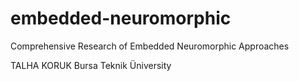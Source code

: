 # embedded-neuromorphic
Comprehensive Research of Embedded Neuromorphic Approaches




TALHA KORUK
Bursa Teknik Üniversity
